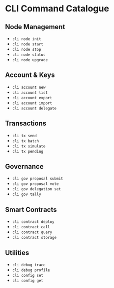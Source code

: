 # CLI Command Catalogue

## Node Management
- `cli node init`
- `cli node start`
- `cli node stop`
- `cli node status`
- `cli node upgrade`

## Account & Keys
- `cli account new`
- `cli account list`
- `cli account export`
- `cli account import`
- `cli account delegate`

## Transactions
- `cli tx send`
- `cli tx batch`
- `cli tx simulate`
- `cli tx pending`

## Governance
- `cli gov proposal submit`
- `cli gov proposal vote`
- `cli gov delegation set`
- `cli gov tally`

## Smart Contracts
- `cli contract deploy`
- `cli contract call`
- `cli contract query`
- `cli contract storage`

## Utilities
- `cli debug trace`
- `cli debug profile`
- `cli config set`
- `cli config get`

